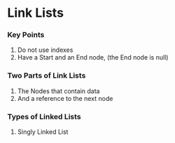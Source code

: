 # Link Lists

### Key Points
1. Do not use indexes
2. Have a Start and an End node, (the End node is null)

### Two Parts of Link Lists 
1. The Nodes that contain data
2. And a reference to the next node

### Types of Linked Lists
1. Singly Linked List